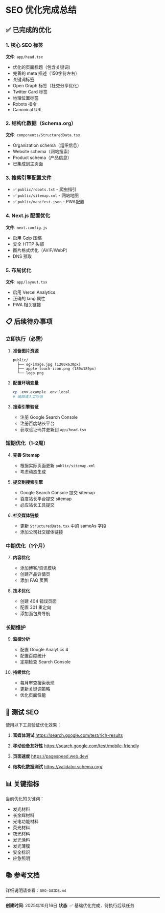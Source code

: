 # SEO 优化完成总结

## ✅ 已完成的优化

### 1. 核心 SEO 标签 
**文件**: `app/head.tsx`
- 优化的页面标题（包含关键词）
- 完善的 meta 描述（150字符左右）
- 关键词标签
- Open Graph 标签（社交分享优化）
- Twitter Card 标签
- 地理位置标签
- Robots 指令
- Canonical URL

### 2. 结构化数据（Schema.org）
**文件**: `components/StructuredData.tsx`
- Organization schema（组织信息）
- Website schema（网站搜索）
- Product schema（产品信息）
- 已集成到主页面

### 3. 搜索引擎配置文件
- ✅ `public/robots.txt` - 爬虫指引
- ✅ `public/sitemap.xml` - 网站地图
- ✅ `public/manifest.json` - PWA配置

### 4. Next.js 配置优化
**文件**: `next.config.js`
- 启用 Gzip 压缩
- 安全 HTTP 头部
- 图片格式优化（AVIF/WebP）
- DNS 预取

### 5. 布局优化
**文件**: `app/layout.tsx`
- 启用 Vercel Analytics
- 正确的 lang 属性
- PWA 相关链接

## 📋 后续待办事项

### 立即执行（必需）

1. **准备图片资源**
   ```
   public/
     ├── og-image.jpg (1200x630px)
     ├── apple-touch-icon.png (180x180px) 
     └── logo.png
   ```

2. **配置环境变量**
   ```bash
   cp .env.example .env.local
   # 编辑填入实际值
   ```

3. **搜索引擎验证**
   - 注册 Google Search Console
   - 注册百度站长平台
   - 获取验证码并更新到 `app/head.tsx`

### 短期优化（1-2周）

4. **完善 Sitemap**
   - 根据实际页面更新 `public/sitemap.xml`
   - 考虑动态生成

5. **提交到搜索引擎**
   - Google Search Console 提交 sitemap
   - 百度站长平台提交 sitemap
   - 必应站长工具提交

6. **社交媒体链接**
   - 更新 `StructuredData.tsx` 中的 sameAs 字段
   - 添加公司社交媒体链接

### 中期优化（1个月）

7. **内容优化**
   - 添加博客/资讯模块
   - 创建产品详情页
   - 添加 FAQ 页面

8. **技术优化**
   - 创建 404 错误页面
   - 配置 301 重定向
   - 添加面包屑导航

### 长期维护

9. **监控分析**
   - 配置 Google Analytics 4
   - 配置百度统计
   - 定期检查 Search Console

10. **持续优化**
    - 每月审查搜索表现
    - 更新关键词策略
    - 优化页面性能

## 🧪 测试 SEO

使用以下工具验证优化效果：

1. **富媒体测试**
   https://search.google.com/test/rich-results

2. **移动设备友好性**
   https://search.google.com/test/mobile-friendly

3. **页面速度**
   https://pagespeed.web.dev/

4. **结构化数据测试**
   https://validator.schema.org/

## 📊 关键指标

当前优化的关键词：
- 发光材料
- 长余辉材料  
- 光电功能材料
- 荧光材料
- 夜光材料
- 发光涂料
- 发光薄膜
- 安全标识
- 应急照明

## 📚 参考文档

详细说明请查看：`SEO-GUIDE.md`

---

**创建时间**: 2025年10月16日
**状态**: ✅ 基础优化完成，待执行后续任务
